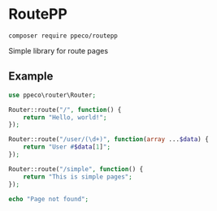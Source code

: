 # RoutePP
```shell
composer require ppeco/routepp
```
Simple library for route pages

## Example
```php
use ppeco\router\Router;

Router::route("/", function() {
    return "Hello, world!";
});

Router::route("/user/(\d+)", function(array ...$data) {
    return "User #$data[1]";
});

Router::route("/simple", function() {
    return "This is simple pages";
});

echo "Page not found";
```


